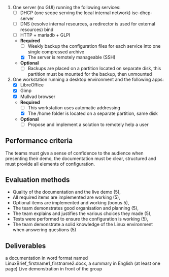 1. One server (no GUI) running the following services:
	- [ ] DHCP (one scope serving the local internal network)  isc-dhcp-server
    - [ ] DNS (resolve internal resources, a redirector is used for external resources) bind
    - [ ] HTTP + mariadb + GLPI
    - **Required**
        - [ ] Weekly backup the configuration files for each service into one single compressed archive
        - [x]  The server is remotely manageable (SSH)
    - **Optional**
        - [ ] Backups are placed on a partition located on  separate disk, this partition must be mounted for the backup, then unmounted

3. One workstation running a desktop environment and the following apps:
    - [x] LibreOffice
    - [x] Gimp
    - [x] Mullvad browser
    - **Required** 
        - [ ] This workstation uses automatic addressing
        - [x] The /home folder is located on a separate partition, same disk 
    - **Optional**
        - [ ] Propose and implement a solution to remotely help a user

## Performance criteria
The teams must give a sense of confidence to the audience when presenting their demo,
the documentation must be clear, structured and must provide all elements of configuration.

## Evaluation methods
- Quality of the documentation and the live demo (5),
- All required items are implemented are working (5),
- Optional items are implemented and working (bonus 5),
- The team demonstrates good organisation and planning (5),
- The team explains and justifies the various choices they made (5),
- Tests were performed to ensure the configuration is working (5),
- The team demonstrate a solid knowledge of the Linux environment when answering questions (5)

## Deliverables
a documentation in word format named LinuxBrief_firstname1_firstname2.docx,
a summary in English (at least one page)
Live demonstration in front of the group
